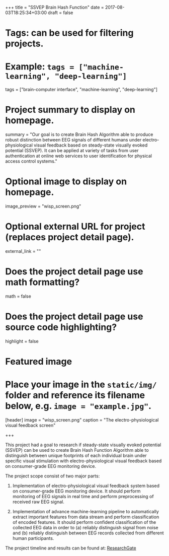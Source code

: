 +++
title = "SSVEP Brain Hash Function"
date = 2017-08-03T18:25:34+03:00
draft = false

# Tags: can be used for filtering projects.
# Example: `tags = ["machine-learning", "deep-learning"]`
tags = ["brain-computer interface", "machine-learning", "deep-learning"]

# Project summary to display on homepage.
summary = "Our goal is to create Brain Hash Algorithm able to produce robust distinction between EEG signals of different humans under electro-physiological visual feedback based on steady-state visually evoked potential (SSVEP). It can be applied at variety of tasks from user authentication at online web services to user identification for physical access control systems."

# Optional image to display on homepage.
image_preview = "wisp_screen.png"

# Optional external URL for project (replaces project detail page).
external_link = ""

# Does the project detail page use math formatting?
math = false

# Does the project detail page use source code highlighting?
highlight = false

# Featured image
# Place your image in the `static/img/` folder and reference its filename below, e.g. `image = "example.jpg"`.
[header]
image = "wisp_screen.png"
caption = "The electro-physiological visual feedback screen"

+++

This project had a goal to research if steady-state visually evoked potential (SSVEP) can be used to create Brain Hash Function Algorithm able to distinguish between unique footprints of each individual brain under specific visual stimulation with electro-physiological visual feedback based on consumer-grade EEG monitoring device.

The project scope consist of two major parts:

1. Implementation of electro-physiological visual feedback system based on consumer-grade EEG monitoring device. It should perform monitoring of EEG signals in real time and perform preprocessing of received raw EEG signal.

2. Implementation of advance machine-learning pipeline to automatically extract important features from data stream and perform classification of encoded features. It should perform confident classification of the collected EEG data in order to (a) reliably distinguish signal from noise and (b) reliably distinguish between EEG records collected from different human participants.

The project timeline and results can be found at: [ResearchGate](https://www.researchgate.net/project/Brain-Hash-Function)
